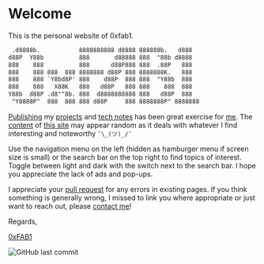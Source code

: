 # Welcome

This is the personal website of 0xfab1.

``` txt
 .d8888b.           8888888888 d8888 888888b.   d888   
d88P  Y88b          888       d88888 888  "88b d8888   
888    888          888      d88P888 888  .88P   888   
888    888 888  888 8888888 d88P 888 8888888K.   888   
888    888 `Y8bd8P' 888    d88P  888 888  "Y88b  888   
888    888   X88K   888   d88P   888 888    888  888   
Y88b  d88P .d8""8b. 888  d8888888888 888   d88P  888   
 "Y8888P"  888  888 888 d88P     888 8888888P" 8888888 
```

[Publishing](https://proven.lol/d72627) my [projects](/make/) and [tech notes](/tech/) has been great exercise for <a rel="me" href="https://social.lol/@yolo">me</a>. The [content](https://0xfab1.net/sitemap) of [this site](/about/0xfab1/) may appear random as it deals with whatever I find interesting and noteworthy ```¯\_(ツ)_/¯```

Use the navigation menu on the left (hidden as hamburger menu if screen size is small) or the search bar on the top right to find topics of interest. Toggle between light and dark  with the switch next to the search bar. I hope you appreciate the lack of ads and pop-ups.

I appreciate your [pull request](https://github.com/FullByte/FullByte.github.io#contribute) for any errors in existing pages. If you think something is generally wrong, I missed to link you where appropriate or just want to reach out, please [contact me](about/me/contact)!

Regards,

[0xFAB1](/about/me/)

![GitHub last commit](https://img.shields.io/github/last-commit/FullByte/FullByte.github.io?color=4cae4f&label=last%20update&style=plastic)
